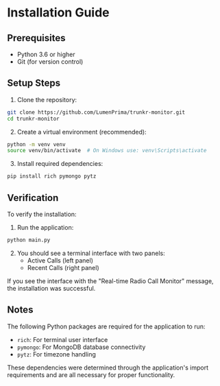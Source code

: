 # Installation Guide

## Prerequisites

- Python 3.6 or higher
- Git (for version control)

## Setup Steps

1. Clone the repository:
```bash
git clone https://github.com/LumenPrima/trunkr-monitor.git
cd trunkr-monitor
```

2. Create a virtual environment (recommended):
```bash
python -m venv venv
source venv/bin/activate  # On Windows use: venv\Scripts\activate
```

3. Install required dependencies:
```bash
pip install rich pymongo pytz
```

## Verification

To verify the installation:

1. Run the application:
```bash
python main.py
```

2. You should see a terminal interface with two panels:
   - Active Calls (left panel)
   - Recent Calls (right panel)

If you see the interface with the "Real-time Radio Call Monitor" message, the installation was successful.

## Notes

The following Python packages are required for the application to run:
- `rich`: For terminal user interface
- `pymongo`: For MongoDB database connectivity
- `pytz`: For timezone handling

These dependencies were determined through the application's import requirements and are all necessary for proper functionality.
